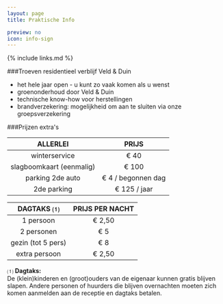 ```yaml
---
layout: page
title: Praktische Info

preview: no
icon: info-sign
---
```


{% include links.md %}

###Troeven residentieel verblijf Veld & Duin
- het hele jaar open - u kunt zo vaak komen als u wenst
- groenonderhoud door Veld & Duin
- technische know-how voor herstellingen
- brandverzekering: mogelijkheid om aan te sluiten via onze groepsverzekering


###Prijzen extra's

ALLERLEI              |PRIJS           
:--------------------:|:--------------:
winterservice         |€ 40                    
slagboomkaart (eenmalig)|€ 100          
parking 2de auto      |€ 4 / begonnen dag  
2de parking           |€ 125 / jaar       


DAGTAKS ⑴          |PRIJS PER NACHT|
:------------------:|:------------:|
1 persoon           | € 2,50        
2 personen          | € 5  
gezin (tot 5 pers)  | € 8     
extra persoon       | € 2,50


⑴ **Dagtaks:**<br> De (klein)kinderen en (groot)ouders van de eigenaar kunnen gratis blijven slapen. Andere personen of huurders die blijven overnachten moeten zich komen aanmelden aan de receptie en dagtaks betalen. 